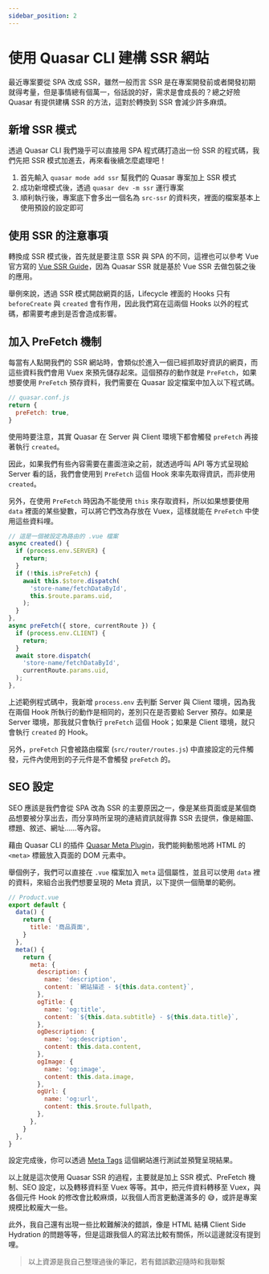 ```yaml
---
sidebar_position: 2
---
```


# 使用 Quasar CLI 建構 SSR 網站

最近專案要從 SPA 改成 SSR，雖然一般而言 SSR 是在專案開發前或者開發初期就得考量，但是事情總有個萬一，俗話說的好，需求是會成長的？總之好險 Quasar 有提供建構 SSR 的方法，這對於轉換到 SSR 會減少許多麻煩。

## 新增 SSR 模式

透過 Quasar CLI 我們幾乎可以直接用 SPA 程式碼打造出一份 SSR 的程式碼，我們先把 SSR 模式加進去，再來看後續怎麼處理吧！

1. 首先輸入 `quasar mode add ssr` 幫我們的 Quasar 專案加上 SSR 模式
2. 成功新增模式後，透過 `quasar dev -m ssr` 運行專案
3. 順利執行後，專案底下會多出一個名為 `src-ssr` 的資料夾，裡面的檔案基本上使用預設的設定即可

## 使用 SSR 的注意事項

轉換成 SSR 模式後，首先就是要注意 SSR 與 SPA 的不同，這裡也可以參考 Vue 官方寫的 [Vue SSR Guide](https://ssr.vuejs.org/)，因為 Quasar SSR 就是基於 Vue SSR 去做包裝之後的應用。

舉例來說，透過 SSR 模式開啟網頁的話，Lifecycle 裡面的 Hooks 只有 `beforeCreate` 與 `created` 會有作用，因此我們寫在這兩個 Hooks 以外的程式碼，都需要考慮到是否會造成影響。

## 加入 PreFetch 機制

每當有人點開我們的 SSR 網站時，會類似於進入一個已經抓取好資訊的網頁，而這些資料我們會用 Vuex 來預先儲存起來。這個預存的動作就是 `PreFetch`，如果想要使用 `PreFetch` 預存資料，我們需要在 Quasar 設定檔案中加入以下程式碼。

```javascript
// quasar.conf.js
return {
  preFetch: true,
}
```

使用時要注意，其實 Quasar 在 Server 與 Client 環境下都會觸發 `preFetch` 再接著執行 `created`。

因此，如果我們有些內容需要在畫面渲染之前，就透過呼叫 API 等方式呈現給 Server 看的話，我們會使用到 `PreFetch` 這個 Hook 來率先取得資訊，而非使用 `created`。

另外，在使用 `PreFetch` 時因為不能使用 `this` 來存取資料，所以如果想要使用 `data` 裡面的某些變數，可以將它們改為存放在 Vuex，這樣就能在 `PreFetch` 中使用這些資料哩。

```javascript
// 這是一個被設定為路由的 .vue 檔案
async created() {
  if (process.env.SERVER) {
    return;
  }
  if (!this.isPreFetch) {
    await this.$store.dispatch(
      'store-name/fetchDataById',
      this.$route.params.uid,
    );
  }
},
async preFetch({ store, currentRoute }) {
  if (process.env.CLIENT) {
    return;
  }
  await store.dispatch(
    'store-name/fetchDataById',
    currentRoute.params.uid,
  );
},
```

上述範例程式碼中，我新增 `process.env` 去判斷 Server 與 Client 環境，因為我在兩個 Hook 所執行的動作是相同的，差別只在是否要給 Server 預存。如果是 Server 環境，那我就只會執行 `preFetch` 這個 Hook；如果是 Client 環境，就只會執行 `created` 的 Hook。

另外，`preFetch` 只會被路由檔案 (`src/router/routes.js`) 中直接設定的元件觸發，元件內使用到的子元件是不會觸發 `preFetch` 的。

## SEO 設定

SEO 應該是我們會從 SPA 改為 SSR 的主要原因之一，像是某些頁面或是某個商品想要被分享出去，而分享時所呈現的連結資訊就得靠 SSR 去提供，像是縮圖、標題、敘述、網址……等內容。

藉由 Quasar CLI 的插件 [Quasar Meta Plugin](https://quasar.dev/quasar-plugins/meta)，我們能夠動態地將 HTML 的 `<meta>` 標籤放入頁面的 DOM 元素中。

舉個例子，我們可以直接在 `.vue` 檔案加入 `meta` 這個屬性，並且可以使用 `data` 裡的資料，來組合出我們想要呈現的 Meta 資訊，以下提供一個簡單的範例。

```javascript
// Product.vue
export default {
  data() {
    return {
      title: '商品頁面',
    }
  },
  meta() {
    return {
      meta: {
        description: {
          name: 'description',
          content: `網站描述 - ${this.data.content}`,
        },
        ogTitle: {
          name: 'og:title',
          content: `${this.data.subtitle} - ${this.data.title}`,
        },
        ogDescription: {
          name: 'og:description',
          content: this.data.content,
        },
        ogImage: {
          name: 'og:image',
          content: this.data.image,
        },
        ogUrl: {
          name: 'og:url',
          content: this.$route.fullpath,
        },
      },
    }
  },
}
```

設定完成後，你可以透過 [Meta Tags](https://metatags.io/) 這個網站進行測試並預覽呈現結果。

以上就是這次使用 Quasar SSR 的過程，主要就是加上 SSR 模式、PreFetch 機制、SEO 設定，以及轉移資料至 Vuex 等等。其中，把元件資料轉移至 Vuex，與各個元件 Hook 的修改會比較麻煩，以我個人而言更動還滿多的 😅，或許是專案規模比較龐大一些。

此外，我自己還有出現一些比較難解決的錯誤，像是 HTML 結構 Client Side Hydration 的問題等等，但是這跟我個人的寫法比較有關係，所以這邊就沒有提到哩。

> 以上資源是我自己整理過後的筆記，若有錯誤歡迎隨時和我聯繫
